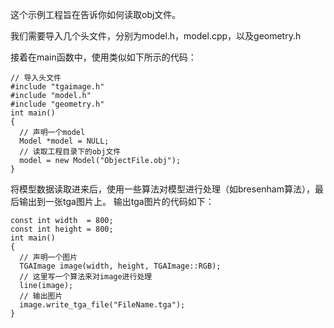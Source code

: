 这个示例工程旨在告诉你如何读取obj文件。

我们需要导入几个头文件，分别为model.h，model.cpp，以及geometry.h

接着在main函数中，使用类似如下所示的代码：
```
// 导入头文件
#include "tgaimage.h"
#include "model.h"
#include "geometry.h"
int main()
{
  // 声明一个model
  Model *model = NULL;
  // 读取工程目录下的obj文件
  model = new Model("ObjectFile.obj");
}
```
将模型数据读取进来后，使用一些算法对模型进行处理（如bresenham算法），最后输出到一张tga图片上。
输出tga图片的代码如下：
```
const int width  = 800;
const int height = 800;
int main()
{
  // 声明一个图片
  TGAImage image(width, height, TGAImage::RGB);
  // 这里写一个算法来对image进行处理
  line(image);
  // 输出图片
  image.write_tga_file("FileName.tga"); 
}
```
